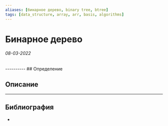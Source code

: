 ```yaml
---
aliases: [бинарное дерево, binary tree, btree]
tags: [data_structure, array, arr, basis, algorithms]
---
```

# Бинарное дерево
<h6>08-03-2022</h6>
----------
## Определение

## Описание

---
## Библиография
- 
